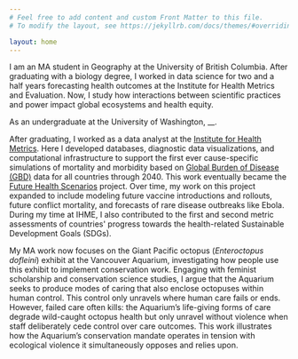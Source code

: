 ```yaml
---
# Feel free to add content and custom Front Matter to this file.
# To modify the layout, see https://jekyllrb.com/docs/themes/#overriding-theme-defaults

layout: home
---  
```


I am an MA student in Geography at the University of British Columbia. After graduating with a biology degree,
 I worked in data science for two and a half years forecasting health outcomes at the Institute for Health Metrics and
  Evaluation. Now, I study how interactions between scientific practices and power impact global ecosystems and health
   equity.

As an undergraduate at the University of Washington, __.

After graduating, I worked as a data analyst at the [Institute for Health Metrics](http://www.healthdata.org).
 Here I developed databases, diagnostic data visualizations,
 and computational infrastructure to support the first ever cause-specific simulations of mortality and morbidity based on
  [Global Burden of Disease (GBD)](http://www.healthdata.org/gbd/about) data for all countries through 2040. This work
   eventually became the [Future Health Scenarios](http://www.healthdata.org/future-health-scenarios) project.
   Over time, my work on this project expanded to include modeling future vaccine introductions and rollouts, future
    conflict mortality, and forecasts of rare disease outbreaks like Ebola. During my time at IHME, I also contributed
     to the first and second metric assessments of countries' progress towards the health-related Sustainable
      Development Goals (SDGs).

My MA work now focuses on the Giant Pacific octopus (*Enteroctopus dofleini*) exhibit at the Vancouver Aquarium,
   investigating how people use this exhibit to implement conservation work. Engaging with
   feminist scholarship and conservation science studies, I argue that the Aquarium seeks to produce
    modes of caring that also enclose octopuses within human control. This control only unravels where human care fails or ends.
    However, failed care often kills: the Aquarium’s life-giving forms of care degrade wild-caught octopus health but
     only unravel without violence when staff deliberately cede control over care outcomes. This work illustrates how
      the Aquarium’s conservation mandate operates in tension with ecological violence it simultaneously opposes and relies upon.